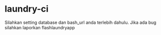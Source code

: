 # laundry-ci
Silahkan setting database dan bash_url anda terlebih dahulu. Jika ada bug silahkan laporkan
flashlaundryapp
